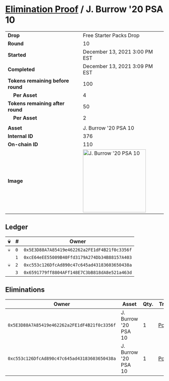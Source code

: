 # [Elimination Proof](./readme.md) / J. Burrow &#039;20 PSA 10

|||
|---|---|
| **Drop** | Free Starter Packs Drop |
| **Round** | 10 |
| **Started** | December 13, 2021 3:00 PM EST |
| **Completed** | December 13, 2021 3:09 PM EST |
| **Tokens remaining before round** | 100 |
| **&nbsp;&nbsp;&nbsp;&nbsp;Per Asset** | 4 |
| **Tokens remaining after round** | 50 |
| **&nbsp;&nbsp;&nbsp;&nbsp;Per Asset** | 2 |
| | |
| **Asset** | J. Burrow &#039;20 PSA 10 |
| **Internal ID** | 376 |
| **On-chain ID** | 110 |
| **Image** | <img src="https://tcdn.blokpax.com/95048cbb-7e72-43c0-bf26-402e259c3f2b/4c437b5ea70023c689d181640bd291754adee5fbb3411ed241e2afe2ccc5829a.jpg" height="200" alt="J. Burrow &#039;20 PSA 10" /> |

## Ledger

| 💀 | # | Owner |
| --- | --- | --- |
| 💀 | `0` | `0x5E3D88A7A85419e462262a2FE1dF4B21f0c3356f` |
|  | `1` | `0xcE64eEE55009B40Ffd3179A274Db34B88157A403` |
| 💀 | `2` | `0xc553c126DfcAd890c47c645ad43183603650438a` |
|  | `3` | `0x6591779ff8804AFf148E7C3bB818dA8e521a463d` |


## Eliminations

| Owner | Asset | Qty. | Transaction |
| --- | --- | --- | --- |
| `0x5E3D88A7A85419e462262a2FE1dF4B21f0c3356f` | J. Burrow '20 PSA 10 | 1 | [Polygonscan](https://polygonscan.com/tx/0x15ca34689803e3c208267fa8aeb7aceceea9ea4ab65a7a227bedc930fa264b09) |
| `0xc553c126DfcAd890c47c645ad43183603650438a` | J. Burrow '20 PSA 10 | 1 | [Polygonscan](https://polygonscan.com/tx/0x0a2b9c37fdb3711e0e4a5d628bdbbc1b19ad5363282ada9c656c65fd9de8b1a0) |
